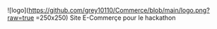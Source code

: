 ![logo](https://github.com/grey10110/Commerce/blob/main/logo.png?raw=true =250x250)
Site E-Commerçe pour le hackathon